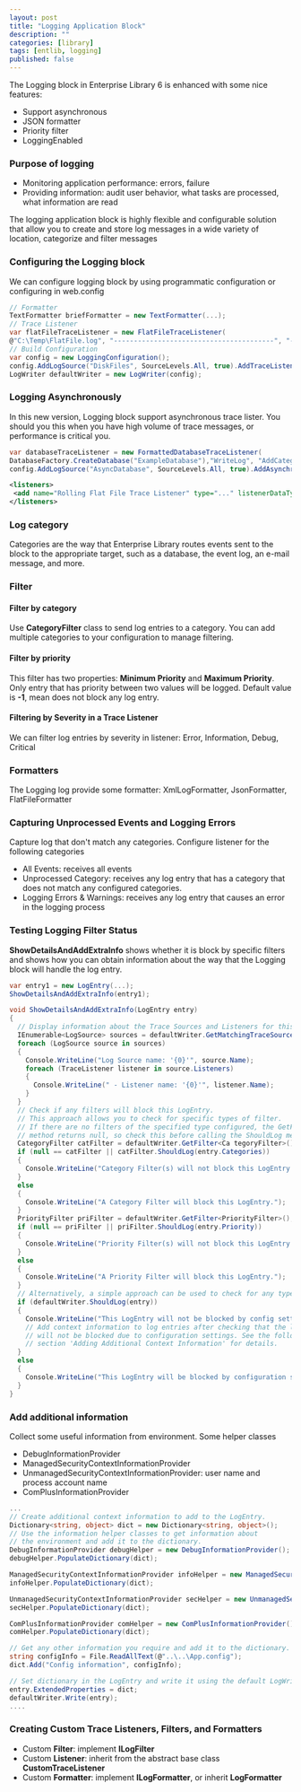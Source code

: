 ```yaml
---
layout: post
title: "Logging Application Block"
description: ""
categories: [library]
tags: [entlib, logging]
published: false
---
```

The Logging block in Enterprise Library 6 is enhanced with some nice features:
- Support asynchronous
- JSON formatter
- Priority filter
- LoggingEnabled

<!--break-->

### Purpose of logging
- Monitoring application performance: errors, failure
- Providing information: audit user behavior, what tasks are processed, what information are read

The logging application block is highly flexible and configurable solution that allow you to create and store log messages in a wide variety of location, categorize and filter messages

### Configuring the Logging block
We can configure logging block by using programmatic configuration or configuring in web.config

```csharp
// Formatter
TextFormatter briefFormatter = new TextFormatter(...);
// Trace Listener
var flatFileTraceListener = new FlatFileTraceListener(
@"C:\Temp\FlatFile.log", "----------------------------------------", "----------------------------------------", briefFormatter);
// Build Configuration
var config = new LoggingConfiguration();
config.AddLogSource("DiskFiles", SourceLevels.All, true).AddTraceListener(flatFileTraceListener);
LogWriter defaultWriter = new LogWriter(config);
```

### Logging Asynchronously
In this new version, Logging block support asynchronous trace lister. You should you this when you have high volume of trace messages, or performance is critical you.

```csharp
var databaseTraceListener = new FormattedDatabaseTraceListener(
DatabaseFactory.CreateDatabase("ExampleDatabase"),"WriteLog", "AddCategory",extendedFormatter);
config.AddLogSource("AsyncDatabase", SourceLevels.All, true).AddAsynchronousTraceListener(databaseTraceListener);
```


```xml
<listeners>
 <add name="Rolling Flat File Trace Listener" type="..." listenerDataType="..." formatter="Text Formatter" rollInterval="Day" asynchronous="true" />
</listeners>
```

### Log category
Categories are the way that Enterprise Library routes events sent to the block to the appropriate target, such as a database, the event log, an e-mail message, and more.

### Filter
#### Filter by category
Use __CategoryFilter__ class to send log entries to a category. You can add multiple categories to your configuration to manage filtering.

#### Filter by priority
This filter has two properties: __Minimum Priority__ and __Maximum Priority__. Only entry that has priority between two values will be logged. Default value is __-1__, mean does not block any log entry.

#### Filtering by Severity in a Trace Listener
We can filter log entries by severity in listener: Error, Information, Debug, Critical

### Formatters
The Logging log provide some formatter: XmlLogFormatter, JsonFormatter, FlatFileFormatter

### Capturing Unprocessed Events and Logging Errors
Capture log that don't match any categories. Configure listener for the following categories

- All Events: receives all events
- Unprocessed Category: receives any log entry that has a category that does not match any configured categories.
- Logging Errors & Warnings:  receives any log entry that causes an error in the logging process

### Testing Logging Filter Status
__ShowDetailsAndAddExtraInfo__ shows whether it is block by specific filters and shows how you can obtain information about the way that the Logging block will handle the log entry.

```csharp
var entry1 = new LogEntry(...);
ShowDetailsAndAddExtraInfo(entry1);

void ShowDetailsAndAddExtraInfo(LogEntry entry)
{
  // Display information about the Trace Sources and Listeners for this LogEntry. 
  IEnumerable<LogSource> sources = defaultWriter.GetMatchingTraceSources(entry);
  foreach (LogSource source in sources)
  {
    Console.WriteLine("Log Source name: '{0}'", source.Name);
    foreach (TraceListener listener in source.Listeners)
    {
      Console.WriteLine(" - Listener name: '{0}'", listener.Name);
    }
  }
  // Check if any filters will block this LogEntry.
  // This approach allows you to check for specific types of filter.
  // If there are no filters of the specified type configured, the GetFilter 
  // method returns null, so check this before calling the ShouldLog method.
  CategoryFilter catFilter = defaultWriter.GetFilter<Ca tegoryFilter>();
  if (null == catFilter || catFilter.ShouldLog(entry.Categories))
  {
    Console.WriteLine("Category Filter(s) will not block this LogEntry.");
  }
  else
  {
    Console.WriteLine("A Category Filter will block this LogEntry.");
  }
  PriorityFilter priFilter = defaultWriter.GetFilter<PriorityFilter>();
  if (null == priFilter || priFilter.ShouldLog(entry.Priority))
  {
    Console.WriteLine("Priority Filter(s) will not block this LogEntry.");
  }
  else
  {
    Console.WriteLine("A Priority Filter will block this LogEntry.");
  }
  // Alternatively, a simple approach can be used to check for any type of filter
  if (defaultWriter.ShouldLog(entry))
  {
    Console.WriteLine("This LogEntry will not be blocked by config settings.");
    // Add context information to log entries after checking that the log entry
    // will not be blocked due to configuration settings. See the following
    // section 'Adding Additional Context Information' for details.
  }
  else
  {
    Console.WriteLine("This LogEntry will be blocked by configuration settings.");
  }
}
```

### Add additional information
Collect some useful information from environment. Some helper classes
- DebugInformationProvider
- ManagedSecurityContextInformationProvider
- UnmanagedSecurityContextInformationProvider: user name and process account name
- ComPlusInformationProvider

```csharp
...
// Create additional context information to add to the LogEntry. 
Dictionary<string, object> dict = new Dictionary<string, object>();
// Use the information helper classes to get information about 
// the environment and add it to the dictionary.
DebugInformationProvider debugHelper = new DebugInformationProvider();
debugHelper.PopulateDictionary(dict);

ManagedSecurityContextInformationProvider infoHelper = new ManagedSecurityContextInformationProvider();
infoHelper.PopulateDictionary(dict);

UnmanagedSecurityContextInformationProvider secHelper = new UnmanagedSecurityContextInformationProvider();
secHelper.PopulateDictionary(dict);

ComPlusInformationProvider comHelper = new ComPlusInformationProvider();
comHelper.PopulateDictionary(dict);

// Get any other information you require and add it to the dictionary.
string configInfo = File.ReadAllText(@"..\..\App.config");
dict.Add("Config information", configInfo);

// Set dictionary in the LogEntry and write it using the default LogWriter.
entry.ExtendedProperties = dict;
defaultWriter.Write(entry);
....
```

### Creating Custom Trace Listeners, Filters, and Formatters
- Custom __Filter__: implement __ILogFilter__
- Custom __Listener__: inherit from the abstract base class __CustomTraceListener__
- Custom __Formatter__: implement __ILogFormatter__, or inherit __LogFormatter__